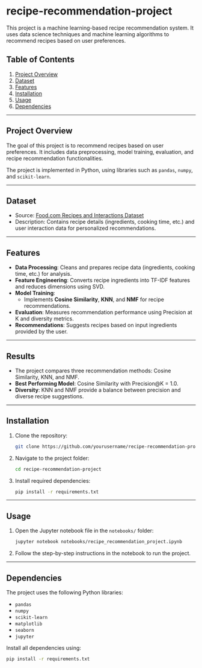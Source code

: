 # recipe-recommendation-project

This project is a machine learning-based recipe recommendation system. It uses data science techniques and machine learning algorithms to recommend recipes based on user preferences.

## Table of Contents

1. [Project Overview](#project-overview)
2. [Dataset](#dataset)
3. [Features](#features)
4. [Installation](#installation)
5. [Usage](#usage)
6. [Dependencies](#dependencies)

---

## Project Overview

The goal of this project is to recommend recipes based on user preferences. It includes data preprocessing, model training, evaluation, and recipe recommendation functionalities. 

The project is implemented in Python, using libraries such as `pandas`, `numpy`, and `scikit-learn`. 

---

## Dataset

- Source: [Food.com Recipes and Interactions Dataset](https://www.kaggle.com/datasets/shuyangli94/food-com-recipes-and-user-interactions)
- Description: Contains recipe details (ingredients, cooking time, etc.) and user interaction data for personalized recommendations.
  
---

## Features

- **Data Processing**: Cleans and prepares recipe data (ingredients, cooking time, etc.) for analysis.
- **Feature Engineering**: Converts recipe ingredients into TF-IDF features and reduces dimensions using SVD.
- **Model Training**:
    - Implements **Cosine Similarity**, **KNN**, and **NMF** for recipe recommendations.
- **Evaluation**: Measures recommendation performance using Precision at K and diversity metrics.
- **Recommendations**: Suggests recipes based on input ingredients provided by the user.

---

## Results

- The project compares three recommendation methods: Cosine Similarity, KNN, and NMF.
- **Best Performing Model**: Cosine Similarity with Precision@K = 1.0.
- **Diversity**: KNN and NMF provide a balance between precision and diverse recipe suggestions.

---

## Installation

1. Clone the repository:
    ```bash
    git clone https://github.com/yourusername/recipe-recommendation-project.git
    ```

2. Navigate to the project folder:
    ```bash
    cd recipe-recommendation-project
    ```

3. Install required dependencies:
    ```bash
    pip install -r requirements.txt
    ```

---

## Usage

1. Open the Jupyter notebook file in the `notebooks/` folder:
    ```bash
    jupyter notebook notebooks/recipe_recommendation_project.ipynb
    ```

2. Follow the step-by-step instructions in the notebook to run the project.

---

## Dependencies

The project uses the following Python libraries:
- `pandas`
- `numpy`
- `scikit-learn`
- `matplotlib`
- `seaborn`
- `jupyter`

Install all dependencies using:
```bash
pip install -r requirements.txt
